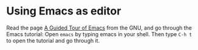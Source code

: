 # Using Emacs as editor
Read the page [A Guided Tour of Emacs](https://alx-intranet.hbtn.io/rltoken/z3T6jbT_Au3Gb1mC6pJkSg) from the GNU, and go through the Emacs tutorial: Open `emacs` by typing emacs in your shell. Then type `C-h t` to open the tutorial and go through it.
